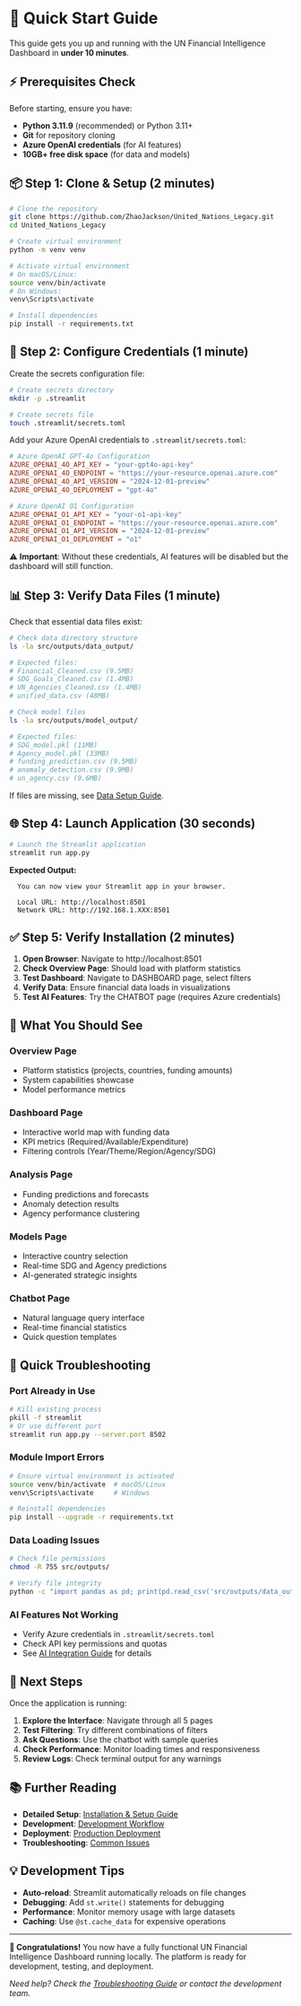 # 🚀 Quick Start Guide

This guide gets you up and running with the UN Financial Intelligence Dashboard in **under 10 minutes**.

## ⚡ **Prerequisites Check**

Before starting, ensure you have:
- **Python 3.11.9** (recommended) or Python 3.11+
- **Git** for repository cloning
- **Azure OpenAI credentials** (for AI features)
- **10GB+ free disk space** (for data and models)

## 📦 **Step 1: Clone & Setup (2 minutes)**

```bash
# Clone the repository
git clone https://github.com/ZhaoJackson/United_Nations_Legacy.git
cd United_Nations_Legacy

# Create virtual environment
python -m venv venv

# Activate virtual environment
# On macOS/Linux:
source venv/bin/activate
# On Windows:
venv\Scripts\activate

# Install dependencies
pip install -r requirements.txt
```

## 🔑 **Step 2: Configure Credentials (1 minute)**

Create the secrets configuration file:

```bash
# Create secrets directory
mkdir -p .streamlit

# Create secrets file
touch .streamlit/secrets.toml
```

Add your Azure OpenAI credentials to `.streamlit/secrets.toml`:

```toml
# Azure OpenAI GPT-4o Configuration
AZURE_OPENAI_4O_API_KEY = "your-gpt4o-api-key"
AZURE_OPENAI_4O_ENDPOINT = "https://your-resource.openai.azure.com"
AZURE_OPENAI_4O_API_VERSION = "2024-12-01-preview"
AZURE_OPENAI_4O_DEPLOYMENT = "gpt-4o"

# Azure OpenAI O1 Configuration  
AZURE_OPENAI_O1_API_KEY = "your-o1-api-key"
AZURE_OPENAI_O1_ENDPOINT = "https://your-resource.openai.azure.com"
AZURE_OPENAI_O1_API_VERSION = "2024-12-01-preview"
AZURE_OPENAI_O1_DEPLOYMENT = "o1"
```

⚠️ **Important**: Without these credentials, AI features will be disabled but the dashboard will still function.

## 📊 **Step 3: Verify Data Files (1 minute)**

Check that essential data files exist:

```bash
# Check data directory structure
ls -la src/outputs/data_output/

# Expected files:
# Financial_Cleaned.csv (9.5MB)
# SDG_Goals_Cleaned.csv (1.4MB) 
# UN_Agencies_Cleaned.csv (1.4MB)
# unified_data.csv (48MB)

# Check model files
ls -la src/outputs/model_output/

# Expected files:
# SDG_model.pkl (11MB)
# Agency_model.pkl (33MB)
# funding_prediction.csv (9.5MB)
# anomaly_detection.csv (9.9MB)
# un_agency.csv (9.6MB)
```

If files are missing, see [Data Setup Guide](./07_DATA_PIPELINE.md#data-regeneration).

## 🌐 **Step 4: Launch Application (30 seconds)**

```bash
# Launch the Streamlit application
streamlit run app.py
```

**Expected Output:**
```
  You can now view your Streamlit app in your browser.

  Local URL: http://localhost:8501
  Network URL: http://192.168.1.XXX:8501
```

## ✅ **Step 5: Verify Installation (2 minutes)**

1. **Open Browser**: Navigate to http://localhost:8501
2. **Check Overview Page**: Should load with platform statistics
3. **Test Dashboard**: Navigate to DASHBOARD page, select filters
4. **Verify Data**: Ensure financial data loads in visualizations
5. **Test AI Features**: Try the CHATBOT page (requires Azure credentials)

## 🎯 **What You Should See**

### **Overview Page**
- Platform statistics (projects, countries, funding amounts)
- System capabilities showcase
- Model performance metrics

### **Dashboard Page**  
- Interactive world map with funding data
- KPI metrics (Required/Available/Expenditure)
- Filtering controls (Year/Theme/Region/Agency/SDG)

### **Analysis Page**
- Funding predictions and forecasts
- Anomaly detection results
- Agency performance clustering

### **Models Page**
- Interactive country selection
- Real-time SDG and Agency predictions
- AI-generated strategic insights

### **Chatbot Page**
- Natural language query interface
- Real-time financial statistics
- Quick question templates

## 🔧 **Quick Troubleshooting**

### **Port Already in Use**
```bash
# Kill existing process
pkill -f streamlit
# Or use different port
streamlit run app.py --server.port 8502
```

### **Module Import Errors**
```bash
# Ensure virtual environment is activated
source venv/bin/activate  # macOS/Linux
venv\Scripts\activate     # Windows

# Reinstall dependencies
pip install --upgrade -r requirements.txt
```

### **Data Loading Issues**
```bash
# Check file permissions
chmod -R 755 src/outputs/

# Verify file integrity
python -c "import pandas as pd; print(pd.read_csv('src/outputs/data_output/Financial_Cleaned.csv').shape)"
```

### **AI Features Not Working**
- Verify Azure credentials in `.streamlit/secrets.toml`
- Check API key permissions and quotas
- See [AI Integration Guide](./09_AI_INTEGRATION.md) for details

## 🎯 **Next Steps**

Once the application is running:

1. **Explore the Interface**: Navigate through all 5 pages
2. **Test Filtering**: Try different combinations of filters
3. **Ask Questions**: Use the chatbot with sample queries
4. **Check Performance**: Monitor loading times and responsiveness
5. **Review Logs**: Check terminal output for any warnings

## 📚 **Further Reading**

- **Detailed Setup**: [Installation & Setup Guide](./03_INSTALLATION_SETUP.md)
- **Development**: [Development Workflow](./06_DEVELOPMENT_WORKFLOW.md)  
- **Deployment**: [Production Deployment](./12_DEPLOYMENT.md)
- **Troubleshooting**: [Common Issues](./14_TROUBLESHOOTING.md)

## 💡 **Development Tips**

- **Auto-reload**: Streamlit automatically reloads on file changes
- **Debugging**: Add `st.write()` statements for debugging
- **Performance**: Monitor memory usage with large datasets
- **Caching**: Use `@st.cache_data` for expensive operations

---

**🎉 Congratulations!** You now have a fully functional UN Financial Intelligence Dashboard running locally. The platform is ready for development, testing, and deployment.

*Need help? Check the [Troubleshooting Guide](./14_TROUBLESHOOTING.md) or contact the development team.*